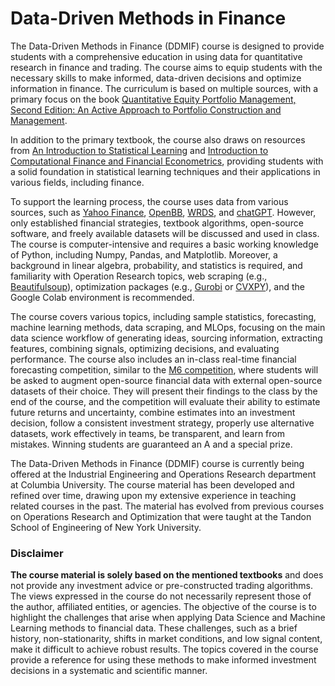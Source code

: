 # Data-Driven Methods in Finance

The Data-Driven Methods in Finance (DDMIF) course is designed to provide students with a comprehensive education in using data for quantitative research in finance and trading. The course aims to equip students with the necessary skills to make informed, data-driven decisions and optimize information in finance. The curriculum is based on multiple sources, with a primary focus on the book [Quantitative Equity Portfolio Management, Second Edition: An Active Approach to Portfolio Construction and Management](https://www.amazon.com/Quantitative-Equity-Portfolio-Management-Second/dp/1264268920).

In addition to the primary textbook, the course also draws on resources from [An Introduction to Statistical Learning](https://www.amazon.com/Introduction-Statistical-Learning-Applications-Statistics/dp/1071614177/ref=sr_1_1?crid=1YYMKPXF419FM&keywords=An+Introduction+to+Statistical+Learning&qid=1675135896&s=books&sprefix=an+introduction+to+statistical+learning%2Cstripbooks%2C718&sr=1-1) and [Introduction to Computational Finance and Financial Econometrics](https://bookdown.org/compfinezbook/introcompfinr/), providing students with a solid foundation in statistical learning techniques and their applications in various fields, including finance.

To support the learning process, the course uses data from various sources, such as [Yahoo Finance](https://finance.yahoo.com/), [OpenBB](https://openbb.co/), [WRDS](https://wrds-www.wharton.upenn.edu/), and [chatGPT](https://chat.openai.com/chat). However, only established financial strategies, textbook algorithms, open-source software, and freely available datasets will be discussed and used in class. The course is computer-intensive and requires a basic working knowledge of Python, including Numpy, Pandas, and Matplotlib. Moreover, a background in linear algebra, probability, and statistics is required, and familiarity with Operation Research topics, web scraping (e.g., [Beautifulsoup](https://beautiful-soup-4.readthedocs.io/en/latest/)), optimization packages (e.g., [Gurobi](https://www.gurobi.com/) or [CVXPY](https://www.cvxpy.org/)), and the Google Colab environment is recommended.

The course covers various topics, including sample statistics, forecasting, machine learning methods, data scraping, and MLOps, focusing on the main data science workflow of generating ideas, sourcing information, extracting features, combining signals, optimizing decisions, and evaluating performance. The course also includes an in-class real-time financial forecasting competition, similar to the [M6 competition](https://m6competition.com/), where students will be asked to augment open-source financial data with external open-source datasets of their choice. They will present their findings to the class by the end of the course, and the competition will evaluate their ability to estimate future returns and uncertainty, combine estimates into an investment decision, follow a consistent investment strategy, properly use alternative datasets, work effectively in teams, be transparent, and learn from mistakes. Winning students are guaranteed an A and a special prize.

The Data-Driven Methods in Finance (DDMIF) course is currently being offered at the Industrial Engineering and Operations Research department at Columbia University. The course material has been developed and refined over time, drawing upon my extensive experience in teaching related courses in the past. The material has evolved from previous courses on Operations Research and Optimization that were taught at the Tandon School of Engineering of New York University.

### Disclaimer
**The course material is solely based on the mentioned textbooks** and does not provide any investment advice or pre-constructed trading algorithms. The views expressed in the course do not necessarily represent those of the author, affiliated entities, or agencies. The objective of the course is to highlight the challenges that arise when applying Data Science and Machine Learning methods to financial data. These challenges, such as a brief history, non-stationarity, shifts in market conditions, and low signal content, make it difficult to achieve robust results. The topics covered in the course provide a reference for using these methods to make informed investment decisions in a systematic and scientific manner.

